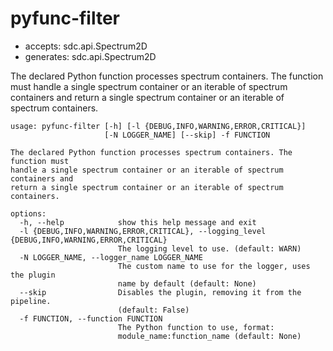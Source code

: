 # pyfunc-filter

* accepts: sdc.api.Spectrum2D
* generates: sdc.api.Spectrum2D

The declared Python function processes spectrum containers. The function must handle a single spectrum container or an iterable of spectrum containers and return a single spectrum container or an iterable of spectrum containers.

```
usage: pyfunc-filter [-h] [-l {DEBUG,INFO,WARNING,ERROR,CRITICAL}]
                     [-N LOGGER_NAME] [--skip] -f FUNCTION

The declared Python function processes spectrum containers. The function must
handle a single spectrum container or an iterable of spectrum containers and
return a single spectrum container or an iterable of spectrum containers.

options:
  -h, --help            show this help message and exit
  -l {DEBUG,INFO,WARNING,ERROR,CRITICAL}, --logging_level {DEBUG,INFO,WARNING,ERROR,CRITICAL}
                        The logging level to use. (default: WARN)
  -N LOGGER_NAME, --logger_name LOGGER_NAME
                        The custom name to use for the logger, uses the plugin
                        name by default (default: None)
  --skip                Disables the plugin, removing it from the pipeline.
                        (default: False)
  -f FUNCTION, --function FUNCTION
                        The Python function to use, format:
                        module_name:function_name (default: None)
```
